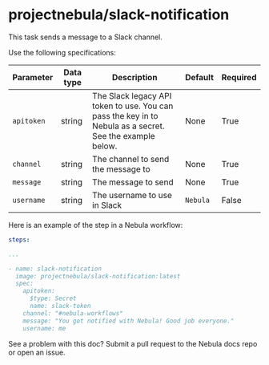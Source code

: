 # projectnebula/slack-notification

This task sends a message to a Slack channel.

Use the following specifications:

| Parameter | Data type | Description | Default | Required |
|-----------|-----------|-------------|---------|----------|
| `apitoken` | string | The Slack legacy API token to use. You can pass the key in to Nebula as a secret. See the example below.  | None     | True     | For more information, see [Getting a slack token](https://get.slack.help/hc/en-us/articles/215770388-Create-and-regenerate-API-tokens) |
| `channel`  | string | The channel to send the message to | None     | True     ||
| `message`  | string | The message to send                | None     | True     ||
| `username` | string | The username to use in Slack       | `Nebula` | False    ||

Here is an example of the step in a Nebula workflow:

```YAML
steps:

...

- name: slack-notification
  image: projectnebula/slack-notification:latest
  spec:
    apitoken:
      $type: Secret
      name: slack-token
    channel: "#nebula-workflows"
    message: "You got notified with Nebula! Good job everyone."
    username: me
```

See a problem with this doc? Submit a pull request to the Nebula docs repo or
open an issue.
